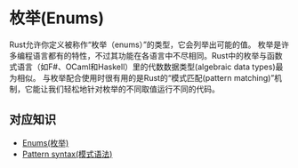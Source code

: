 # 枚举(Enums)

Rust允许你定义被称作“枚举（enums）”的类型，它会列举出可能的值。
枚举是许多编程语言都有的特性，不过其功能在各语言中不尽相同。Rust中的枚举与函数式语言（如F#、OCaml和Haskell）里的代数数据类型(algebraic data types)最为相似。
与枚举配合使用时很有用的是Rust的“模式匹配(pattern matching)”机制，它能让我们轻松地针对枚举的不同取值运行不同的代码。 

## 对应知识

- [Enums(枚举)](https://doc.rust-lang.org/book/ch06-00-enums.html)
- [Pattern syntax(模式语法)](https://doc.rust-lang.org/book/ch18-03-pattern-syntax.html)
